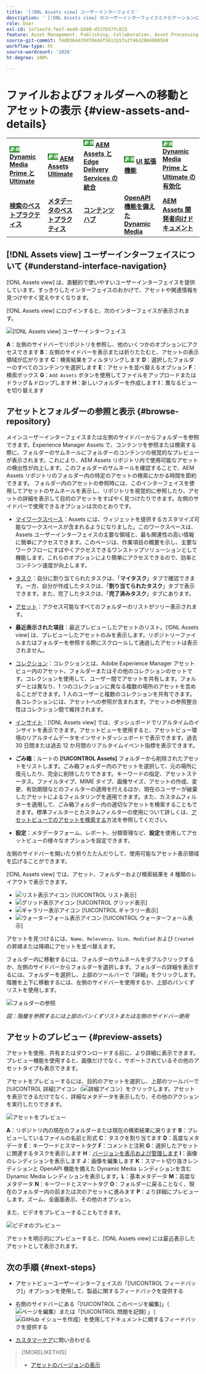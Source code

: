 ```yaml
---
title: '[!DNL Assets view] ユーザーインターフェイス'
description: ' [!DNL Assets view] のユーザーインターフェイスとナビゲーションについて説明します。'
role: User
exl-id: 1e71ea7d-fee7-4ed0-bb80-d537b57fc823
feature: Asset Management, Publishing, Collaboration, Asset Processing
source-git-commit: f4d0364439d704d4f5611b5fa2f46428048005b0
workflow-type: ht
source-wordcount: '1026'
ht-degree: 100%

---
```


# ファイルおよびフォルダーへの移動とアセットの表示 {#view-assets-and-details}

<table>
    <tr>
        <td>
            <sup style= "background-color:#008000; color:#FFFFFF; font-weight:bold"><i>新規</i></sup> <a href="/help/assets/dynamic-media/dm-prime-ultimate.md"><b>Dynamic Media Prime と Ultimate</b></a>
        </td>
        <td>
            <sup style= "background-color:#008000; color:#FFFFFF; font-weight:bold"><i>新規</i></sup> <a href="/help/assets/assets-ultimate-overview.md"><b>AEM Assets Ultimate</b></a>
        </td>
        <td>
            <sup style= "background-color:#008000; color:#FFFFFF; font-weight:bold"><i>新規</i></sup> <a href="/help/assets/integrate-aem-assets-edge-delivery-services.md"><b>AEM Assets と Edge Delivery Services の統合</b></a>
        </td>
        <td>
            <sup style= "background-color:#008000; color:#FFFFFF; font-weight:bold"><i>新規</i></sup> <a href="/help/assets/aem-assets-view-ui-extensibility.md"><b>UI 拡張機能</b></a>
        </td>
          <td>
            <sup style= "background-color:#008000; color:#FFFFFF; font-weight:bold"><i>新規</i></sup> <a href="/help/assets/dynamic-media/enable-dynamic-media-prime-and-ultimate.md"><b>Dynamic Media Prime と Ultimate の有効化</b></a>
        </td>
    </tr>
    <tr>
        <td>
            <a href="/help/assets/search-best-practices.md"><b>検索のベストプラクティス</b></a>
        </td>
        <td>
            <a href="/help/assets/metadata-best-practices.md"><b>メタデータのベストプラクティス</b></a>
        </td>
        <td>
            <a href="/help/assets/product-overview.md"><b>コンテンツハブ</b></a>
        </td>
        <td>
            <a href="/help/assets/dynamic-media-open-apis-overview.md"><b>OpenAPI 機能を備えた Dynamic Media</b></a>
        </td>
        <td>
            <a href="https://developer.adobe.com/experience-cloud/experience-manager-apis/"><b>AEM Assets 開発者向けドキュメント</b></a>
        </td>
    </tr>
</table>

<!-- TBD: Give screenshots of all views with many assets. Zoom out to showcase how the thumbnails/tiles flow on the UI in different views. -->

<!-- TBD: The options in left sidebar may change. Shared with me and Shared by me are missing for now. Update this section as UI is updated. -->

## [!DNL Assets view] ユーザーインターフェイスについて  {#understand-interface-navigation}

[!DNL Assets view] は、直観的で使いやすいユーザーインターフェイスを提供しています。すっきりしたインターフェイスのおかげで、アセットや関連情報を見つけやすく覚えやすくなります。

[!DNL Assets view] にログインすると、次のインターフェイスが表示されます。

![[!DNL Assets view] ユーザーインターフェイス](assets/assets-view-interface.png)

 **A**：左側のサイドバーでリポジトリを参照し、他のいくつかのオプションにアクセスできます **B**：左側のサイドバーを表示または折りたたむと、アセットの表示領域が広がります **C**：検索結果をフィルタリングします **D**：選択したフォルダーのすべてのコンテンツを選択します **E**：アセットを並べ替えるオプション **F**：検索ボックス **G**：`Add Assets` ボタンを使用してファイルをアップロードまたはドラッグ＆ドロップします **H**：新しいフォルダーを作成します **I**：異なるビューを切り替えます

<!-- TBD: Need an embedded video here with narration. It has to be hosted on MPC to be embeddable. -->

## アセットとフォルダーの参照と表示 {#browse-repository}

メインユーザーインターフェイスまたは左側のサイドバーからフォルダーを参照できます。Experience Manager Assets で、コンテンツを参照または検索する際に、フォルダーのサムネールにフォルダーのコンテンツの視覚的なプレビューが表示されます。これにより、AEM Assets リポジトリ内で使用可能なアセットの検出性が向上します。このフォルダーのサムネールを確認することで、AEM Assets リポジトリのフォルダー内の特定のアセットの検索にかかる時間を節約できます。
フォルダー内のアセットの参照時には、このインターフェイスを使用してアセットのサムネールを表示し、リポジトリを視覚的に参照したり、アセットの詳細を表示して目的のアセットをすばやく見つけたりできます。左側のサイドバーで使用できるオプションは次のとおりです。

* [マイワークスペース](/help/assets/my-workspace-assets-view.md)：Assets には、ウィジェットを提供するカスタマイズ可能なワークスペースが含まれるようになりました。このワークスペースは、Assets ユーザーインターフェイスの主要な領域と、最も関連性の高い情報に簡単にアクセスできます。このページは、作業項目の概要を示し、主要なワークフローにすばやくアクセスできるワンストップソリューションとして機能します。これらのオプションにより簡単にアクセスできるので、効率とコンテンツ速度が向上します。
* [タスク](/help/assets/my-workspace-assets-view.md)：自分に割り当てられたタスクは、「**マイタスク**」タブで確認できます。一方、自分が作成したタスクは、「**割り当てられたタスク**」タブで表示できます。また、完了したタスクは、「**完了済みタスク**」タブにあります。
* [アセット](/help/assets/manage-organize-assets-view.md)：アクセス可能なすべてのフォルダーのリストがツリー表示されます。
* **最近表示された項目**：最近プレビューしたアセットのリスト。[!DNL Assets view] は、プレビューしたアセットのみを表示します。リポジトリーファイルまたはフォルダーを参照する際にスクロールして通過したアセットは表示されません。
* [コレクション](/help/assets/manage-collections-assets-view.md)：コレクションとは、Adobe Experience Manager アセットビュー内のアセット、フォルダーまたはその他のコレクションのセットです。コレクションを使用して、ユーザー間でアセットを共有します。フォルダーとは異なり、1 つのコレクションに異なる複数の場所のアセットを含めることができます。1 人のユーザーと複数のコレクションを共有できます。各コレクションには、アセットへの参照が含まれます。アセットの参照整合性はコレクション間で維持されます。

* [インサイト](/help/assets/manage-reports-assets-view.md#view-live-statistics)：[!DNL Assets view] では、ダッシュボードでリアルタイムのインサイトを表示できます。アセットビューを使用すると、アセットビュー環境のリアルタイムデータをインサイトダッシュボードで表示できます。過去 30 日間または過去 12 か月間のリアルタイムイベント指標を表示できます。
* **ごみ箱**：ルートの **[!UICONTROL Assets]** フォルダーから削除されたアセットをリストします。ごみ箱フォルダー内のアセットを選択して、元の場所に復元したり、完全に削除したりできます。キーワードの指定、アセットステータス、ファイルタイプ、MIME タイプ、画像サイズ、アセットの作成、変更、有効期限などのフィルターの適用を行えるほか、現在のユーザーが破棄したアセットによるフィルタリングを適用できます。また、カスタムフィルターを適用して、ごみ箱フォルダー内の適切なアセットを検索することもできます。標準フィルターとカスタムフィルターの使用について詳しくは、[アセットビューでのアセットを検索する](/help/assets/search-assets-view.md)方法を参照してください。
* **設定**：メタデータフォーム、レポート、分類管理など、**設定**&#x200B;を使用してアセットビューの様々なオプションを設定できます。

<!-- TBD: Not sure if we want to publish these right now. CC Libs are beta as per Greg.
* **Libraries**: Access to [!DNL Adobe Creative Cloud Team] (CCT) Libraries view. This view is visible only if the user is entitled to CCT Libraries.
-->

<!-- TBD: My Work Space shows task inbox and it is not visible on AEM Cloud Demos as of now. It is the source of truth server hence not documenting My Work Space option for now.
-->

左側のサイドバーを開いたり折りたたんだりして、使用可能なアセット表示領域を広げることができます。

[!DNL Assets view] では、アセット、フォルダーおよび検索結果を 4 種類のレイアウトで表示できます。

* ![リスト表示アイコン](assets/do-not-localize/list-view.png) [!UICONTROL リスト表示]
* ![グリッド表示アイコン](assets/do-not-localize/grid-view.png) [!UICONTROL グリッド表示]
* ![ギャラリー表示アイコン](assets/do-not-localize/gallery-view.png) [!UICONTROL ギャラリー表示]
* ![ウォーターフォール表示アイコン](assets/do-not-localize/waterfall-view.png) [!UICONTROL ウォーターフォール表示]

アセットを見つけるには、`Name`、`Relevancy`、`Size`、`Modified` および `Created` の昇順または降順にアセットを並べ替えます。

フォルダー内に移動するには、フォルダーのサムネールをダブルクリックするか、左側のサイドバーからフォルダーを選択します。フォルダーの詳細を表示するには、フォルダーを選択し、上部のツールバーで「詳細」をクリックします。階層を上下に移動するには、左側のサイドバーを使用するか、上部のパンくずリストを使用します。

![フォルダーの参照](assets/browsing-folders.png)

*図：階層を参照するには上部のパンくずリストまたは左側のサイドバー使用*

## アセットのプレビュー {#preview-assets}

アセットを使用、共有またはダウンロードする前に、より詳細に表示できます。プレビュー機能を使用すると、画像だけでなく、サポートされているその他のアセットタイプも表示できます。

アセットをプレビューするには、目的のアセットを選択し、上部のツールバーで[!UICONTROL 詳細]アイコン（![詳細アイコン](assets/do-not-localize/edit-in-icon.png)）をクリックします。アセットを表示できるだけでなく、詳細なメタデータを表示したり、その他のアクションを実行したりできます。

![アセットをプレビュー](/help/assets/assets/navigate-file-folder-dm.png)

**A**：リポジトリ内の現在のフォルダーまたは現在の検索結果に戻ります **B**：プレビューしているファイルの名前と形式 **C**：タスクを割り当てます **D**：高度なメタデータ **E**：キーワードとスマートタグ **F**：コメントと注釈 **G**：選択したアセットに関連するタスクを表示します **H**：[バージョンを表示および管理します](/help/assets/manage-organize-assets-view.md#versions-of-assets) **I**：画像のレンディションを表示します **J**：画像を編集します **K**：スマート切り抜きレンディションと OpenAPI 機能を備えた Dynamic Media レンディションを含む Dynamic Media レンディションを表示します。**L**：基本メタデータ **M**：高度なメタデータ **N**：キーワードとスマートタグ **O**：フォルダーに戻ることなく、現在のフォルダー内の前または次のアセットに進みます **P**：より詳細にプレビューします。ズーム、全画面表示、その他のオプション。

また、ビデオをプレビューすることもできます。

![ビデオのプレビュー](assets/preview-video.png)

アセットを明示的にプレビューすると、[!DNL Assets view] には最近表示したアセットとして表示されます。

<!-- TBD: Describe the options.

Explicitly previewed assets are displayed as recently viewed assets. Give screenshot of this.
Other use cases after previewing.
-->

## 次の手順 {#next-steps}

* アセットビューユーザーインターフェイスの「[!UICONTROL フィードバック]」オプションを使用して、製品に関するフィードバックを提供する

* 右側のサイドバーにある「[!UICONTROL このページを編集]」（![ページを編集](assets/do-not-localize/edit-page.png)）または「[!UICONTROL 問題を記録] 」（![GitHub イシューを作成](assets/do-not-localize/github-issue.png)）を使用してドキュメントに関するフィードバックを提供する

* [カスタマーケア](https://experienceleague.adobe.com/ja?support-solution=General#support)に問い合わせる

>[!MORELIKETHIS]
>
>* [アセットのバージョンの表示](/help/assets/manage-organize-assets-view.md#view-versions)
